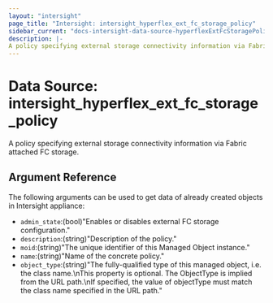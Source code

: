 ```yaml
---
layout: "intersight"
page_title: "Intersight: intersight_hyperflex_ext_fc_storage_policy"
sidebar_current: "docs-intersight-data-source-hyperflexExtFcStoragePolicy"
description: |-
A policy specifying external storage connectivity information via Fabric attached FC storage.
---
```


# Data Source: intersight_hyperflex_ext_fc_storage_policy
A policy specifying external storage connectivity information via Fabric attached FC storage.
## Argument Reference
The following arguments can be used to get data of already created objects in Intersight appliance:
* `admin_state`:(bool)"Enables or disables external FC storage configuration."
* `description`:(string)"Description of the policy."
* `moid`:(string)"The unique identifier of this Managed Object instance."
* `name`:(string)"Name of the concrete policy."
* `object_type`:(string)"The fully-qualified type of this managed object, i.e. the class name.\nThis property is optional. The ObjectType is implied from the URL path.\nIf specified, the value of objectType must match the class name specified in the URL path."
